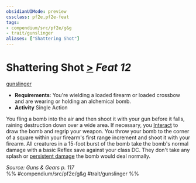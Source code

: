 ```yaml
---
obsidianUIMode: preview
cssclass: pf2e,pf2e-feat
tags:
- compendium/src/pf2e/g&g
- trait/gunslinger
aliases: ["Shattering Shot"]
---
```

# Shattering Shot  [>](rules/core-rulebook/chapter-9-playing-the-game.md#Actions "Single Action") *Feat 12*  
[gunslinger](rules/traits/gunslinger-g-g.md "Gunslinger Class Trait")  

- **Requirements**: You're wielding a loaded firearm or loaded crossbow and are wearing or holding an alchemical bomb.
- **Activity** Single Action

You fling a bomb into the air and then shoot it with your gun before it falls, raining destruction down over a wide area. If necessary, you [Interact](rules/actions/interact.md) to draw the bomb and regrip your weapon. You throw your bomb to the corner of a square within your firearm's first range increment and shoot it with your firearm. All creatures in a 15-foot burst of the bomb take the bomb's normal damage with a basic Reflex save against your class DC. They don't take any splash or [persistent damage](rules/conditions.md#Persistent%20Damage) the bomb would deal normally.

*Source: Guns & Gears p. 117*  
%% #compendium/src/pf2e/g&g #trait/gunslinger %%